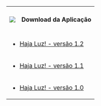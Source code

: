 <html>
<head>
<link rel="stylesheet" href="https://maxcdn.bootstrapcdn.com/bootstrap/3.3.6/css/bootstrap.min.css" integrity="sha384-1q8mTJOASx8j1Au+a5WDVnPi2lkFfwwEAa8hDDdjZlpLegxhjVME1fgjWPGmkzs7" crossorigin="anonymous">
</head>
<body>
<table class="table">
	<tr>
		<td><img src="https://github.com/RonildoSouza/HajaLuz/blob/master/Design/icone/mdpi/haja_luz.png" /></td>
		<td><h4>Download da Aplicação</h4></td>
	</tr>
	<tr>
		<td colspan="2">
			<ul>
				<li><a href="https://github.com/RonildoSouza/HajaLuz/raw/master/Releases/Release1.2/Haja%20Luz!.apk">Haja Luz! - versão 1.2</a></li>
			</ul>
		</td>
	</tr>
	<tr>
		<td colspan="2">
			<ul>
				<li><a href="https://github.com/RonildoSouza/HajaLuz/raw/master/Releases/Release1.1/Haja%20Luz!.apk">Haja Luz! - versão 1.1</a></li>
			</ul>
		</td>
	</tr>
	<tr>
		<td colspan="2">
			<ul>
				<li><a href="https://github.com/RonildoSouza/HajaLuz/raw/master/Releases/Release1.0/Haja%20Luz!.apk">Haja Luz! - versão 1.0</a></li>
			</ul>
		</td>
	</tr>
</table>
</body>
</html>
